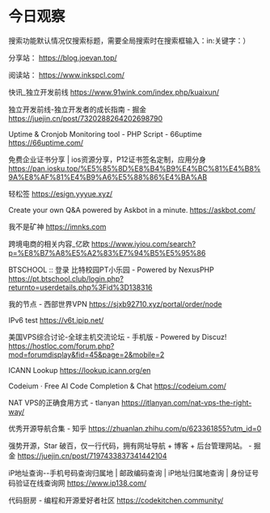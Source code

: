 # 今日观察

搜索功能默认情况仅搜索标题，需要全局搜索时在搜索框输入：in:关键字：）  

分享站： https://blog.joevan.top/  

阅读站： https://www.inkspcl.com/  

快讯_独立开发前线  https://www.91wink.com/index.php/kuaixun/  

独立开发前线-独立开发者的成长指南 - 掘金  https://juejin.cn/post/7320288264202698790  

Uptime & Cronjob Monitoring tool - PHP Script - 66uptime  https://66uptime.com/  

免费企业证书分享 | ios资源分享，P12证书签名定制，应用分身  https://pan.iosku.top/%E5%85%8D%E8%B4%B9%E4%BC%81%E4%B8%9A%E8%AF%81%E4%B9%A6%E5%88%86%E4%BA%AB  

轻松签  https://esign.yyyue.xyz/  

Create your own Q&A powered by Askbot in a minute.  https://askbot.com/  

我不是矿神  https://imnks.com  

跨境电商的相关内容_亿欧  https://www.iyiou.com/search?p=%E8%B7%A8%E5%A2%83%E7%94%B5%E5%95%86  

BTSCHOOL :: 登录 比特校园PT小乐园 - Powered by NexusPHP  https://pt.btschool.club/login.php?returnto=userdetails.php%3Fid%3D138316  

我的节点 - 西部世界VPN  https://sjxb92710.xyz/portal/order/node  

IPv6 test  https://v6t.ipip.net/  

美国VPS综合讨论-全球主机交流论坛 - 手机版 - Powered by Discuz!  https://hostloc.com/forum.php?mod=forumdisplay&fid=45&page=2&mobile=2  

ICANN Lookup  https://lookup.icann.org/en  

Codeium · Free AI Code Completion & Chat  https://codeium.com/  

NAT VPS的正确食用方式 - tlanyan  https://itlanyan.com/nat-vps-the-right-way/  

优秀开源导航合集 - 知乎  https://zhuanlan.zhihu.com/p/623361855?utm_id=0  

强势开源，Star 破百，仅一行代码，拥有网址导航 + 博客 + 后台管理网站。 - 掘金  https://juejin.cn/post/7197433837341442104  

iP地址查询--手机号码查询归属地 | 邮政编码查询 | iP地址归属地查询 | 身份证号码验证在线查询网  https://www.ip138.com/  

代码厨房 - 编程和开源爱好者社区  https://codekitchen.community/  
